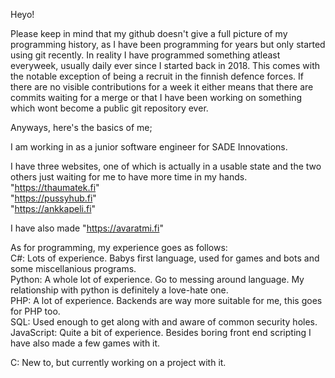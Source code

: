 Heyo!  

Please keep in mind that my github doesn't give a full picture of my programming history, as I have been programming for years but only started using git recently. In reality I have programmed something atleast everyweek, usually daily ever since I started back in 2018. This comes with the notable exception of being a recruit in the finnish defence forces. If there are no visible contributions for a week it either means that there are commits waiting for a merge or that I have been working on something which wont become a public git repository ever.

Anyways, here's the basics of me;  

I am working in as a junior software engineer for SADE Innovations.  

I have three websites, one of which is actually in a usable state and the two others just waiting for me to have more time in my hands.  
"https://thaumatek.fi"  
"https://pussyhub.fi"  
"https://ankkapeli.fi"  

I have also made "https://avaratmi.fi"

As for programming, my experience goes as follows:  
C#: Lots of experience. Babys first language, used for games and bots and some miscellanious programs.  
Python: A whole lot of experience. Go to messing around language. My relationship with python is definitely a love-hate one.  
PHP: A lot of experience. Backends are way more suitable for me, this goes for PHP too.  
SQL: Used enough to get along with and aware of common security holes.  
JavaScript: Quite a bit of experience. Besides boring front end scripting I have also made a few games with it.  

C: New to, but currently working on a project with it. 
